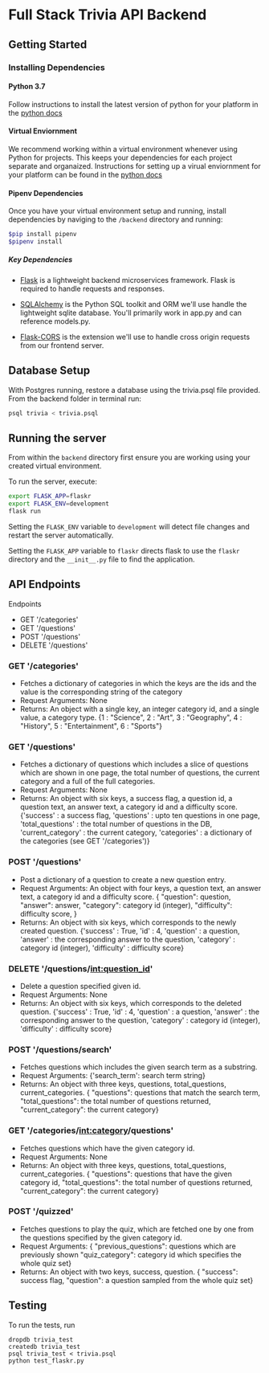 # Full Stack Trivia API Backend

## Getting Started

### Installing Dependencies

#### Python 3.7

Follow instructions to install the latest version of python for your platform in the [python docs](https://docs.python.org/3/using/unix.html#getting-and-installing-the-latest-version-of-python)

#### Virtual Enviornment

We recommend working within a virtual environment whenever using Python for projects. This keeps your dependencies for each project separate and organaized. Instructions for setting up a virual enviornment for your platform can be found in the [python docs](https://packaging.python.org/guides/installing-using-pip-and-virtual-environments/)

#### Pipenv Dependencies

Once you have your virtual environment setup and running, install dependencies by naviging to the `/backend` directory and running:

```bash
$pip install pipenv
$pipenv install
```

##### Key Dependencies

- [Flask](http://flask.pocoo.org/)  is a lightweight backend microservices framework. Flask is required to handle requests and responses.

- [SQLAlchemy](https://www.sqlalchemy.org/) is the Python SQL toolkit and ORM we'll use handle the lightweight sqlite database. You'll primarily work in app.py and can reference models.py. 

- [Flask-CORS](https://flask-cors.readthedocs.io/en/latest/#) is the extension we'll use to handle cross origin requests from our frontend server. 

## Database Setup
With Postgres running, restore a database using the trivia.psql file provided. From the backend folder in terminal run:
```bash
psql trivia < trivia.psql
```

## Running the server

From within the `backend` directory first ensure you are working using your created virtual environment.

To run the server, execute:

```bash
export FLASK_APP=flaskr
export FLASK_ENV=development
flask run
```

Setting the `FLASK_ENV` variable to `development` will detect file changes and restart the server automatically.

Setting the `FLASK_APP` variable to `flaskr` directs flask to use the `flaskr` directory and the `__init__.py` file to find the application. 

## API Endpoints

Endpoints
- GET '/categories'
- GET '/questions'
- POST '/questions'
- DELETE '/questions'

### GET '/categories'
- Fetches a dictionary of categories in which the keys are the ids and the value is the corresponding string of the category
- Request Arguments: None
- Returns: An object with a single key, an integer category id, and a single value, a category type.
{1 : "Science",
 2 : "Art",
 3 : "Geography",
 4 : "History",
 5 : "Entertainment",
 6 : "Sports"}

### GET '/questions'
- Fetches a dictionary of questions which includes a slice of questions which are shown in one page, the total number of questions, the current category and a full of the full categories.
- Request Arguments: None
- Returns: An object with six keys, a success flag, a question id, a question text, an answer text, a category id and a difficulty score.
{'success' : a success flag,
'questions' : upto ten questions in one page,
'total_questions' : the total number of questions in the DB,
'current_category' : the current category,
'categories' : a dictionary of the categories (see GET '/categories')}

### POST '/questions'
- Post a dictionary of a question to create a new question entry.
- Request Arguments: An object with four keys, a question text, an answer text, a category id and a difficulty score.
{
    "question": question,
    "answer": answer,
    "category": category id (integer),
    "difficulty": difficulty score,
}
- Returns: An object with six keys, which corresponds to the newly created question.
{'success' : True,
'id' : 4,
'question' : a question,
'answer' : the corresponding answer to the question,
'category' : category id (integer),
'difficulty' : difficulty score}

### DELETE '/questions/<int:question_id>'
- Delete a question specified given id.
- Request Arguments: None
- Returns: An object with six keys, which corresponds to the deleted question.
{'success' : True,
'id' : 4,
'question' : a question,
'answer' : the corresponding answer to the question,
'category' : category id (integer),
'difficulty' : difficulty score}


### POST '/questions/search'
- Fetches questions which includes the given search term as a substring.
- Request Arguments: 
{'search_term': search term string}
- Returns: An object with three keys, questions, total_questions, current_categories.
{
 "questions": questions that match the search term,
 "total_questions": the total number of questions returned,
 "current_category": the current category}

### GET '/categories/<int:category>/questions'
- Fetches questions which have the given category id.
- Request Arguments: None
- Returns: An object with three keys, questions, total_questions, current_categories.
{
 "questions": questions that have the given category id,
 "total_questions": the total number of questions returned,
 "current_category": the current category}

### POST '/quizzed'
- Fetches questions to play the quiz, which are fetched one by one from the questions specified by the given category id.
- Request Arguments: 
{
 "previous_questions": questions which are previously shown
 "quiz_category": category id which specifies the whole quiz set}
- Returns: An object with two keys, success, question.
{
 "success": success flag,
 "question": a question sampled from the whole quiz set}


## Testing
To run the tests, run
```
dropdb trivia_test
createdb trivia_test
psql trivia_test < trivia.psql
python test_flaskr.py
```